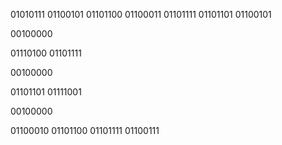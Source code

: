 01010111 01100101 01101100 01100011 01101111 01101101 01100101

00100000

01110100 01101111

00100000

01101101 01111001

00100000 

01100010 01101100 01101111 01100111
